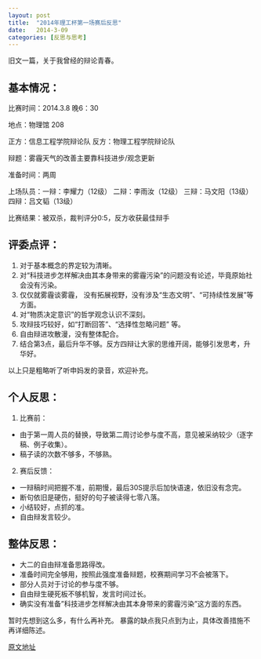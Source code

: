 ```yaml
---
layout: post
title:  "2014年理工杯第一场赛后反思"
date:   2014-3-09
categories: [反思与思考]
---
```


旧文一篇，关于我曾经的辩论青春。

## 基本情况：

比赛时间：2014.3.8 晚6：30

地点：物理馆 208

正方：信息工程学院辩论队 反方：物理工程学院辩论队

辩题：雾霾天气的改善主要靠科技进步/观念更新

准备时间：两周

上场队员：一辩：李耀力（12级） 二辩：李雨汝（12级） 三辩：马文阳（13级） 四辩：吕文韬（13级）

比赛结果：被双杀，裁判评分0:5，反方收获最佳辩手

## 评委点评：

1. 对于基本概念的界定较为清晰。
2. 对“科技进步怎样解决由其本身带来的雾霾污染”的问题没有论述，毕竟原始社会没有污染。
2. 仅仅就雾霾谈雾霾， 没有拓展视野，没有涉及“生态文明”、“可持续性发展”等方面。
4. 对“物质决定意识”的哲学观念认识不深刻。
5. 攻辩技巧较好，如“打断回答”、“选择性忽略问题” 等。
6. 自由辩进攻散漫，没有整体配合。
7. 结合第3点，最后升华不够。反方四辩让大家的思维开阔，能够引发思考，升华好。

以上只是粗略听了听申妈发的录音，欢迎补充。

## 个人反思：
1. 比赛前：
 - 由于第一周人员的替换，导致第二周讨论参与度不高，意见被采纳较少（逐字稿、例子收集）。
 - 稿子读的次数不够多，不够熟。

2. 赛后反馈：
 - 一辩稿时间把握不准，前期慢，最后30S提示后加快语速，依旧没有念完。
 - 断句依旧是硬伤，挺好的句子被读得七零八落。
 - 小结较好，点抓的准。
 - 自由辩发言较少。

## 整体反思：
 - 大二的自由辩准备思路得改。
 - 准备时间完全够用，按照此强度准备辩题，校赛期间学习不会被落下。
 - 部分人员对于讨论的参与度不够。
 - 自由辩生硬死板不够机智，发言时间过长。
 - 确实没有准备”科技进步怎样解决由其本身带来的雾霾污染”这方面的东西。

暂时先想到这么多，有什么再补充。
暴露的缺点我只点到为止，具体改善措施不再详细陈述。

[原文地址](http://user.qzone.qq.com/466096042/blog/1394375432)
